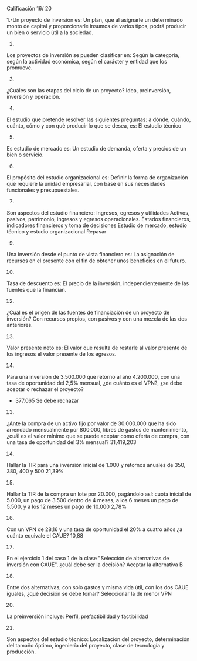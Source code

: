 Calificación
16/ 20

1.-Un proyecto de inversión es:
Un plan, que al asignarle un determinado monto de capital y proporcionarle insumos de varios tipos, podrá producir un bien o servicio útil a la sociedad.

2.
Los proyectos de inversión se pueden clasificar en:
Según la categoría, según la actividad económica, según el carácter y entidad que los promueve.

3.
¿Cuáles son las etapas del ciclo de un proyecto?
Idea, preinversión, inversión y operación.

4.
El estudio que pretende resolver las siguientes preguntas: a dónde, cuándo, cuánto, cómo y con qué producir lo que se desea, es:
El estudio técnico

5.
Es estudio de mercado es:
Un estudio de demanda, oferta y precios de un bien o servicio.

6.
El propósito del estudio organizacional es:
Definir la forma de organización que requiere la unidad empresarial, con base en sus necesidades funcionales y presupuestales.

7.
Son aspectos del estudio financiero:
Ingresos, egresos y utilidades
Activos, pasivos, patrimonio, ingresos y egresos operacionales.
Estados financieros, indicadores financieros y toma de decisiones
Estudio de mercado, estudio técnico y estudio organizacional
Repasar

9.
Una inversión desde el punto de vista financiero es:
La asignación de recursos en el presente con el fin de obtener unos beneficios en el futuro.

10.
Tasa de descuento es:
El precio de la inversión, independientemente de las fuentes que la financian.

12.
¿Cuál es el origen de las fuentes de financiación de un proyecto de inversión?
Con recursos propios, con pasivos y con una mezcla de las dos anteriores.

13.
Valor presente neto es:
El valor que resulta de restarle al valor presente de los ingresos el valor presente de los egresos.

14.
Para una inversión de 3.500.000 que retorno al año 4.200.000, con una tasa de oportunidad del 2,5% mensual, ¿de cuánto es el VPN?, ¿se debe aceptar o rechazar el proyecto?
- 377.065 Se debe rechazar

13.
¿Ante la compra de un activo fijo por valor de 30.000.000 que ha sido arrendado mensualmente por 800.000, libres de gastos de mantenimiento, ¿cuál es el valor mínimo que se puede aceptar como oferta de compra, con una tasa de oportunidad del 3% mensual?
31,419,203

14.
Hallar la TIR para una inversión inicial de 1.000 y retornos anuales de 350, 380, 400 y 500
21,39%

15.
Hallar la TIR de la compra un lote por 20.000, pagándolo así: cuota inicial de 5.000, un pago de 3.500 dentro de 4 meses, a los 6 meses un pago de 5.500, y a los 12 meses un pago de 10.000
2,78%

16.
Con un VPN de 28,16 y una tasa de oportunidad el 20% a cuatro años ¿a cuánto equivale el CAUE?
10,88

17.
En el ejercicio 1 del caso 1 de la clase "Selección de alternativas de inversión con CAUE", ¿cuál debe ser la decisión?
Aceptar la alternativa B

18.
Entre dos alternativas, con solo gastos y misma vida útil, con los dos CAUE iguales, ¿qué decisión se debe tomar?
Seleccionar la de menor VPN

20.
La preinversión incluye:
Perfil, prefactibilidad y factibilidad

21.
Son aspectos del estudio técnico:
Localización del proyecto, determinación del tamaño óptimo, ingeniería del proyecto, clase de tecnología y producción.





